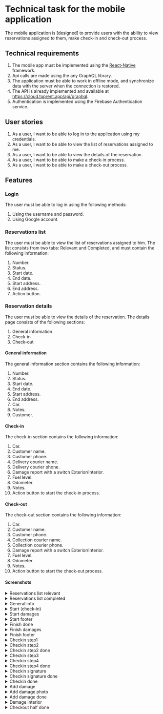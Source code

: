 # Technical task for the mobile application

The mobile application is [designed] to provide users with the ability to view reservations assigned to them, make check-in and check-out process.

## Technical requirements
1. The mobile app must be implemented using the [React-Native](https://reactnative.dev) framework.
2. Api calls are made using the any GraphQL library.
3. The application must be able to work in offline mode, and synchronize data with the server when the connection is restored.
4. The API is already implemented and available at https://cloud.toprent.app/api/graphql.
5. Authentication is implemented using the Firebase Authentication service.

## User stories
1. As a user, I want to be able to log in to the application using my credentials.
2. As a user, I want to be able to view the list of reservations assigned to me.
3. As a user, I want to be able to view the details of the reservation.
4. As a user, I want to be able to make a check-in process.
5. As a user, I want to be able to make a check-out process.

## Features

### Login
The user must be able to log in using the following methods:
1. Using the username and password.
2. Using Google account.

### Reservations list
The user must be able to view the list of reservations assigned to him.
The list consists from two tabs: Relevant and Completed, and must contain the following information:
1. Number.
2. Status.
3. Start date.
4. End date.
5. Start address.
6. End address.
7. Action button.

### Reservation details
The user must be able to view the details of the reservation.
The details page consists of the following sections:
1. General information.
2. Check-in
3. Check-out

#### General information
The general information section contains the following information:
1. Number.
2. Status.
3. Start date.
4. End date.
5. Start address.
6. End address.
7. Car.
8. Notes.
9. Customer.

#### Check-in
The check-in section contains the following information:
1. Car.
2. Customer name.
3. Customer phone.
4. Delivery courier name.
5. Delivery courier phone.
6. Damage report with a switch Exterior/Interior.
7. Fuel level.
8. Odometer.
9. Notes.
10. Action button to start the check-in process.

#### Check-out
The check-out section contains the following information:
1. Car.
2. Customer name.
3. Customer phone.
4. Collection courier name.
5. Collection courier phone.
6. Damage report with a switch Exterior/Interior.
7. Fuel level.
8. Odometer.
9. Notes.
10. Action button to start the check-out process.


#### Screenshots
<details>
  <summary>Reservations list relevant</summary>
  <img alt="reservations-relevant" src=".github/reservations-relevant.png" />
</details>
<details>
  <summary>Reservations list completed</summary>
  <img alt="reservations-completed" src=".github/reservations-completed.png" />
</details>
<details>
  <summary>General info</summary>
  <img alt="general-info" src=".github/general-info.png" />
</details>
<details>
  <summary>Start (check-in)</summary>
  <img alt="start" src=".github/start.png" />
</details>
<details>
  <summary>Start damages</summary>
  <img alt="start-damages" src=".github/start-damages.png" />
</details>
<details>
  <summary>Start footer</summary>
  <img alt="start-footer" src=".github/start-footer.png" />
</details>
<details>
  <summary>Finish done</summary>
  <img alt="finish-done" src=".github/finish-done.png" />
</details>
<details>
  <summary>Finish damages</summary>
  <img alt="finish-damages" src=".github/finish-damages.png" />
</details>
<details>
  <summary>Finish footer</summary>
  <img alt="finish-footer" src=".github/finish-footer.png" />
</details>
<details>
  <summary>Checkin step1</summary>
  <img alt="checkin-step1" src=".github/checkin-step1.png" />
</details>
<details>
  <summary>Checkin step2</summary>
  <img alt="checkin-step2" src=".github/checkin-step2.png" />
</details>
<details>
  <summary>Checkin step2 done</summary>
  <img alt="checkin-step2-done" src=".github/checkin-step2-done.png" />
</details>
<details>
  <summary>Checkin step3</summary>
  <img alt="checkin-step3" src=".github/checkin-step3.png" />
</details>
<details>
  <summary>Checkin step4</summary>
  <img alt="checkin-step4" src=".github/checkin-step4.png" />
</details>
<details>
  <summary>Checkin step4 done</summary>
  <img alt="checkin-step4-done" src=".github/checkin-step4-done.png" />
</details>
<details>
  <summary>Checkin signature</summary>
  <img alt="checkin-signature" src=".github/checkin-signature.png" />
</details>
<details>
  <summary>Checkin signature done</summary>
  <img alt="checkin-signature-done" src=".github/checkin-signature-done.png" />
</details>
<details>
  <summary>Checkin done</summary>
  <img alt="checkin-done" src=".github/checkin-done.png" />
</details>
<details>
  <summary>Add damage</summary>
  <img alt="add-damage" src=".github/add-damage.png" />
</details>
<details>
  <summary>Add damage photo</summary>
  <img alt="add-damage-photo" src=".github/add-damage-photo.png" />
</details>
<details>
  <summary>Add damage done</summary>
  <img alt="add-damage-done" src=".github/add-damage-done.png" />
</details>
<details>
  <summary>Damage interior</summary>
  <img alt="damage-interior" src=".github/damage-interior.png" />
</details>
<details>
  <summary>Checkout half done</summary>
  <img alt="checkout-half-done" src=".github/checkout-half-done.png" />
</details>
